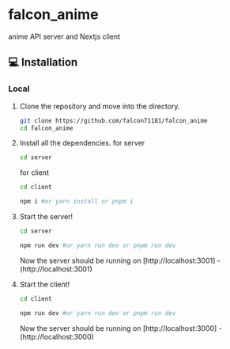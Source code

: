 # falcon_anime
anime API server and Nextjs client
## <span id="installation">💻 Installation</span>

### Local

1. Clone the repository and move into the directory.

   ```bash
   git clone https://github.com/falcon71181/falcon_anime
   cd falcon_anime
   ```

2. Install all the dependencies.
    for server
   ```bash
   cd server
   ```
    for client
   ```bash
   cd client
   ```
   ```bash
   npm i #or yarn install or pnpm i
   ```

4. Start the server!
   ```bash
   cd server
   ```
   ```bash
   npm run dev #or yarn run dev or pnpm run dev
   ```

   Now the server should be running on [http://localhost:3001] - (http://localhost:3001)

5. Start the client!
   ```bash
   cd client
   ```
   ```bash
   npm run dev #or yarn run dev or pnpm run dev
   ```

   Now the server should be running on [http://localhost:3000] - (http://localhost:3000)

